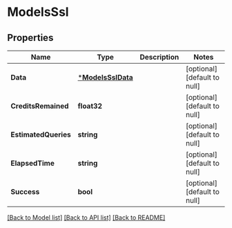 # ModelsSsl

## Properties
Name | Type | Description | Notes
------------ | ------------- | ------------- | -------------
**Data** | [***ModelsSslData**](models.ssl_data.md) |  | [optional] [default to null]
**CreditsRemained** | **float32** |  | [optional] [default to null]
**EstimatedQueries** | **string** |  | [optional] [default to null]
**ElapsedTime** | **string** |  | [optional] [default to null]
**Success** | **bool** |  | [optional] [default to null]

[[Back to Model list]](../README.md#documentation-for-models) [[Back to API list]](../README.md#documentation-for-api-endpoints) [[Back to README]](../README.md)


